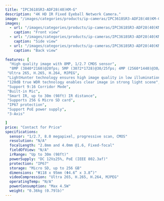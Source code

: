 ```yaml
---
title: "IPC3618SR3-ADF28(40)KM-G"
description: "4K HD IR Fixed Eyeball Network Camera."
image: "/images/categories/products/ip-cameras/IPC3618SR3-ADF28(40)KM-G/IPC3618SR3-ADF28(41)KM-G.png"
images:
  - url: "/images/categories/products/ip-cameras/IPC3618SR3-ADF28(40)KM-G/IPC3618SR3-ADF28(41)KM-G.png"
    caption: "Front view"
  - url: "/images/categories/products/ip-cameras/IPC3618SR3-ADF28(40)KM-G/IPC3618SR3-ADF28(42)KM-G.png"
    caption: "Side view"
  - url: "/images/categories/products/ip-cameras/IPC3618SR3-ADF28(40)KM-G/IPC3618SR3-ADF28(40)KM-G.png"
    caption: "Back view"
    
features: [
  "High quality image with 8MP, 1/2.7 CMOS sensor",
  "8MP (3840*2160)@20fps; 5MP (3072*1728)@30/25fps; 4MP (2560*1440)@30/25fps; 2MP (1920*1080) @30/25fps",
 "Ultra 265, H.265, H.264, MJPEG",
 "LightHunter technology ensures high image quality in low illumination environment",
 "120dB true WDR technology enables clear image in strong light scene",
 "Support 9:16 Corridor Mode",
 "Built-in Mic",
 "Smart IR, up to 30m (98ft) IR distance",
 "Supports 256 G Micro SD card",
 "IP67 protection",
 "Support PoE power supply",
 "3-Axis"

]
price: "Contact for Price"
specifications:
  sensor: "1/2.7, 8.0 megapixel, progressive scan, CMOS"
  resolution: "N/A"
  focalLength: "2.8mm and 4.0mm @1.6, Fixed-focal"
  fieldOfView: "N/A"
  irRange: "Up to 30m (98ft)"
  powerSupply: "DC 12V±25%, PoE (IEEE 802.3af)"
  protection: "IP67"
  storage: "Micro SD, up to 256 GB"
  dimensions: "Φ118 x 95mm (Φ4.6” x 3.8”)"
  videoCompression: "Ultra 265, H.265, H.264, MJPEG"
  operatingTemp: "N/A"
  powerConsumption: "Max 4.5W"
  weight: "0.36kg (0.79lb)"
---
```

